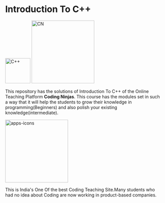 
<!DOCTYPE html>
<html lang="en" dir="ltr">
  <head>
  </head>
  <body>
    <h1 font-family: 'Sacramento', cursive;>Introduction To C++</h1>
    <img src="images/C++.png" alt="C++" width="80px">
    <img src="images/CodingNinjas.png" alt="CN" width="200px">
    <p>This repository has the solutions of Introduction To C++ of the Online Teaching Platform <strong> Coding Ninjas</strong>.
    This course has the modules set in such a way that it will help the students to grow their knowledge in programming(Beginners)
  and also polish your existing knowledge(intermediate).</p>
    <img class="apps" src="images/apps-icons.png" alt="apps-icons" width="200px">
    <p>This is India's One Of the best Coding Teaching Site.Many students who had no idea about Coding are now
    working in product-based companies.</p>
  </body>
</html>
